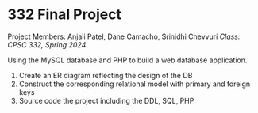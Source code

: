 # 332 Final Project
Project Members: Anjali Patel, Dane Camacho, Srinidhi Chevvuri
*Class: CPSC 332, Spring 2024*

Using the MySQL database and PHP to build a web database application. 

1. Create an ER diagram reflecting the design of the DB
2. Construct the corresponding relational model with primary and foreign keys
3. Source code the project including the DDL, SQL, PHP


